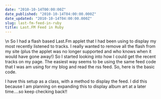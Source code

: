 ```yaml
---
date: "2010-10-14T00:00:00Z"
date_published: "2010-10-14T04:00:00.000Z"
date_updated: "2010-10-14T04:00:00.000Z"
slug: last-fm-feed-in-ruby
title: Last.FM Feed in Ruby
---
```


\n    So I had a flash based Last.Fm applet that I had been using to display my most recently listened to tracks. I really wanted to remove all the flash from my site (plus the applet was no longer supported and who knows when it would have gone away!) So I started looking into how I could get the recent tracks on my page. The easiest way seems to be using the same feed code that I was am using for my blog and read the rss feed. So, here is the basic code.

I have this setup as a class, with a method to display the feed. I did this because I am planning on expanding this to display album art at a later time....so keep checking back!!
